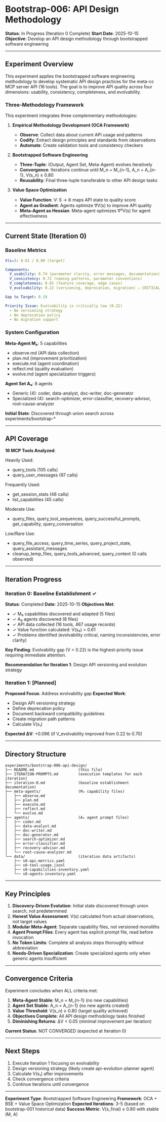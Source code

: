# Bootstrap-006: API Design Methodology

**Status**: In Progress (Iteration 0 Complete)
**Start Date**: 2025-10-15
**Objective**: Develop an API design methodology through bootstrapped software engineering

---

## Experiment Overview

This experiment applies the bootstrapped software engineering methodology to develop systematic API design practices for the meta-cc MCP server API (16 tools). The goal is to improve API quality across four dimensions: usability, consistency, completeness, and evolvability.

### Three-Methodology Framework

This experiment integrates three complementary methodologies:

1. **Empirical Methodology Development (OCA Framework)**
   - **Observe**: Collect data about current API usage and patterns
   - **Codify**: Extract design principles and standards from observations
   - **Automate**: Create validation tools and consistency checkers

2. **Bootstrapped Software Engineering**
   - **Three-Tuple**: (Output, Agent Set, Meta-Agent) evolves iteratively
   - **Convergence**: Iterations continue until M_n = M_{n-1}, A_n = A_{n-1}, V(s_n) ≥ 0.80
   - **Reusability**: Final three-tuple transferable to other API design tasks

3. **Value Space Optimization**
   - **Value Function**: V: S → ℝ maps API state to quality score
   - **Agent as Gradient**: Agents optimize ∇V(s) to improve API quality
   - **Meta-Agent as Hessian**: Meta-agent optimizes ∇²V(s) for agent effectiveness

---

## Current State (Iteration 0)

### Baseline Metrics

```yaml
V(s₀): 0.61 / 0.80 (target)

Components:
  V_usability: 0.74 (parameter clarity, error messages, documentation)
  V_consistency: 0.72 (naming patterns, parameter conventions)
  V_completeness: 0.65 (feature coverage, edge cases)
  V_evolvability: 0.22 (versioning, deprecation, migration) ⚠️ CRITICAL

Gap to Target: 0.19

Priority Issue: Evolvability is critically low (0.22)
  - No versioning strategy
  - No deprecation policy
  - No migration support
```

### System Configuration

**Meta-Agent M₀**: 5 capabilities
- observe.md (API data collection)
- plan.md (improvement prioritization)
- execute.md (agent coordination)
- reflect.md (quality evaluation)
- evolve.md (agent specialization triggers)

**Agent Set A₀**: 8 agents
- Generic (4): coder, data-analyst, doc-writer, doc-generator
- Specialized (4): search-optimizer, error-classifier, recovery-advisor, root-cause-analyzer

**Initial State**: Discovered through union search across experiments/bootstrap-*

---

## API Coverage

**16 MCP Tools Analyzed**:

Heavily Used:
- query_tools (105 calls)
- query_user_messages (97 calls)

Frequently Used:
- get_session_stats (48 calls)
- list_capabilities (45 calls)

Moderate Use:
- query_files, query_tool_sequences, query_successful_prompts, get_capability, query_conversation

Low/Rare Use:
- query_file_access, query_time_series, query_project_state, query_assistant_messages
- cleanup_temp_files, query_tools_advanced, query_context (0 calls observed)

---

## Iteration Progress

### Iteration 0: Baseline Establishment ✓

**Status**: Completed
**Date**: 2025-10-15
**Objectives Met**:
- ✓ M₀ capabilities discovered and adapted (5 files)
- ✓ A₀ agents discovered (8 files)
- ✓ API data collected (16 tools, 467 usage records)
- ✓ Value function calculated: V(s₀) = 0.61
- ✓ Problems identified (evolvability critical, naming inconsistencies, error clarity)

**Key Finding**: Evolvability gap (V = 0.22) is the highest-priority issue requiring immediate attention.

**Recommendation for Iteration 1**: Design API versioning and evolution strategy

### Iteration 1: [Planned]

**Proposed Focus**: Address evolvability gap
**Expected Work**:
- Design API versioning strategy
- Define deprecation policy
- Document backward compatibility guidelines
- Create migration path patterns
- Calculate V(s₁)

**Expected ΔV**: +0.096 (if V_evolvability improved from 0.22 to 0.70)

---

## Directory Structure

```
experiments/bootstrap-006-api-design/
├── README.md                    (this file)
├── ITERATION-PROMPTS.md         (execution templates for each iteration)
├── iteration-0.md               (baseline establishment documentation)
├── meta-agents/                 (M₀ capability files)
│   ├── observe.md
│   ├── plan.md
│   ├── execute.md
│   ├── reflect.md
│   └── evolve.md
├── agents/                      (A₀ agent prompt files)
│   ├── coder.md
│   ├── data-analyst.md
│   ├── doc-writer.md
│   ├── doc-generator.md
│   ├── search-optimizer.md
│   ├── error-classifier.md
│   ├── recovery-advisor.md
│   └── root-cause-analyzer.md
└── data/                        (iteration data artifacts)
    ├── s0-api-metrics.yaml
    ├── s0-tool-usage.jsonl
    ├── s0-capabilities-inventory.yaml
    └── s0-agents-inventory.yaml
```

---

## Key Principles

1. **Discovery-Driven Evolution**: Initial state discovered through union search, not predetermined
2. **Honest Value Assessment**: V(s) calculated from actual observations, not target values
3. **Modular Meta-Agent**: Separate capability files, not versioned monoliths
4. **Agent Prompt Files**: Every agent has explicit prompt file, read before invocation
5. **No Token Limits**: Complete all analysis steps thoroughly without abbreviation
6. **Needs-Driven Specialization**: Create specialized agents only when generic agents insufficient

---

## Convergence Criteria

Experiment concludes when ALL criteria met:

1. **Meta-Agent Stable**: M_n = M_{n-1} (no new capabilities)
2. **Agent Set Stable**: A_n = A_{n-1} (no new agents created)
3. **Value Threshold**: V(s_n) ≥ 0.80 (target quality achieved)
4. **Objectives Complete**: All API design methodology tasks finished
5. **Diminishing Returns**: ΔV < 0.05 (minimal improvement per iteration)

**Current Status**: NOT CONVERGED (expected at Iteration 0)

---

## Next Steps

1. Execute Iteration 1 focusing on evolvability
2. Design versioning strategy (likely create api-evolution-planner agent)
3. Calculate V(s₁) after improvements
4. Check convergence criteria
5. Continue iterations until convergence

---

**Experiment Type**: Bootstrapped Software Engineering
**Framework**: OCA + BSE + Value Space Optimization
**Expected Iterations**: 3-5 (based on bootstrap-001 historical data)
**Success Metric**: V(s_final) ≥ 0.80 with stable (M, A)
